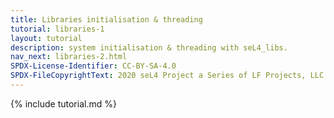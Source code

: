 ```yaml
---
title: Libraries initialisation & threading
tutorial: libraries-1
layout: tutorial
description: system initialisation & threading with seL4_libs.
nav_next: libraries-2.html
SPDX-License-Identifier: CC-BY-SA-4.0
SPDX-FileCopyrightText: 2020 seL4 Project a Series of LF Projects, LLC.
---
```

{% include tutorial.md %}
